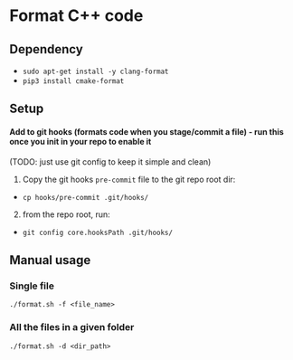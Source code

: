 # Format C++ code
## Dependency
- ```sudo apt-get install -y clang-format```
- ```pip3 install cmake-format```

## Setup
#### Add to git hooks (formats code when you stage/commit a file) - run this once you init in your repo to enable it
(TODO: just use git config to keep it simple and clean)
1. Copy the git hooks ```pre-commit``` file to the git repo root dir:
- ```cp hooks/pre-commit .git/hooks/```
2. from the repo root, run:
- ```git config core.hooksPath .git/hooks/```

## Manual usage
### Single file
``./format.sh -f <file_name>``

### All the files in a given folder
``./format.sh -d <dir_path>``
